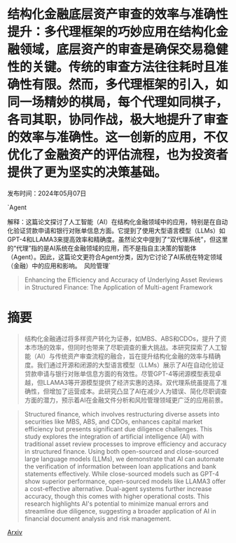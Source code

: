 # 结构化金融底层资产审查的效率与准确性提升：多代理框架的巧妙应用在结构化金融领域，底层资产的审查是确保交易稳健性的关键。传统的审查方法往往耗时且准确性有限。然而，多代理框架的引入，如同一场精妙的棋局，每个代理如同棋子，各司其职，协同作战，极大地提升了审查的效率与准确性。这一创新的应用，不仅优化了金融资产的评估流程，也为投资者提供了更为坚实的决策基础。

发布时间：2024年05月07日

`Agent

解释：这篇论文探讨了人工智能（AI）在结构化金融领域中的应用，特别是在自动化验证贷款申请和银行对账单信息方面。它提到了使用大型语言模型（LLMs）如GPT-4和LLAMA3来提高效率和精确度。虽然论文中提到了“双代理系统”，但这里的“代理”指的是AI系统在金融领域的应用，而不是指自主决策的智能体（Agent）。因此，这篇论文更符合Agent分类，因为它讨论了AI系统在特定领域（金融）中的应用和影响。` `风险管理`

> Enhancing the Efficiency and Accuracy of Underlying Asset Reviews in Structured Finance: The Application of Multi-agent Framework

# 摘要

> 结构化金融通过将多样资产转化为证券，如MBS、ABS和CDOs，提升了资本市场的效率，但同时也带来了尽职调查的重大挑战。本研究探索了人工智能（AI）与传统资产审查流程的融合，旨在提升结构化金融的效率与精确度。我们通过开源和闭源的大型语言模型（LLMs）展示了AI在自动化验证贷款申请与银行对账单信息方面的有效性。尽管GPT-4等闭源模型表现卓越，但LLAMA3等开源模型提供了经济实惠的选择。双代理系统虽提高了准确性，但增加了运营成本。此研究凸显了AI在减少人为错误、简化尽职调查方面的潜力，预示着AI在金融文件分析和风险管理领域更广泛的应用前景。

> Structured finance, which involves restructuring diverse assets into securities like MBS, ABS, and CDOs, enhances capital market efficiency but presents significant due diligence challenges. This study explores the integration of artificial intelligence (AI) with traditional asset review processes to improve efficiency and accuracy in structured finance. Using both open-sourced and close-sourced large language models (LLMs), we demonstrate that AI can automate the verification of information between loan applications and bank statements effectively. While close-sourced models such as GPT-4 show superior performance, open-sourced models like LLAMA3 offer a cost-effective alternative. Dual-agent systems further increase accuracy, though this comes with higher operational costs. This research highlights AI's potential to minimize manual errors and streamline due diligence, suggesting a broader application of AI in financial document analysis and risk management.

[Arxiv](https://arxiv.org/abs/2405.04294)